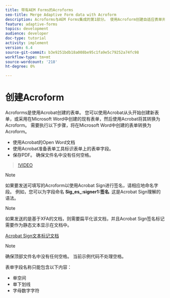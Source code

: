 ```yaml
---
title: 带有AEM Forms的Acroforms
seo-title: Merge Adaptive Form data with Acroform
description: Acroforms与AEM Forms集成的第1部分。 使用Acroform创建自适应表单并合并数据以获取PDF。
feature: adaptive-forms
topics: development
audience: developer
doc-type: tutorial
activity: implement
version: 6.4
source-git-commit: b3e9251bdb18a008be95c1fa9e5c79252a74fc98
workflow-type: tm+mt
source-wordcount: '218'
ht-degree: 0%

---
```



# 创建Acroform

Acroforms是使用Acrobat创建的表单。 您可以使用Acrobat从头开始创建新表单，或采用在Microsoft Word中创建的现有表单，然后使用Acrobat将其转换为Acroform。 需要执行以下步骤，将在Microsoft Word中创建的表单转换为Acroform。

* 使用Acrobat的Open Word文档
* 使用Acrobat准备表单工具标识表单上的表单字段。
* 保存PDF。 确保文件名中没有任何空格。


>[!VIDEO](https://video.tv.adobe.com/v/22575?quality=12&learn=on)

>[!NOTE]
>
>如果要发送可填写的Acroform以使用Acrobat Sign进行签名，请相应地命名字段。 例如，您可以为字段命名 **Sig_es_:signer1:签名**. 这是Acrobat Sign理解的语法。

>[!NOTE]
>
>如果发送的是基于XFA的文档，则需要扁平化该文档，并且Acrobat Sign签名标记需要作为静态文本显示在文档中。

[Acrobat Sign文本标记文档](https://helpx.adobe.com/sign/using/text-tag.html)

>[!NOTE]
>
>确保顶部文件名中没有任何空格。 当前示例代码不处理空格。
>
>表单字段名称只能包含以下内容：
>
>* 单空间
>* 单下划线
>* 字母数字字符

